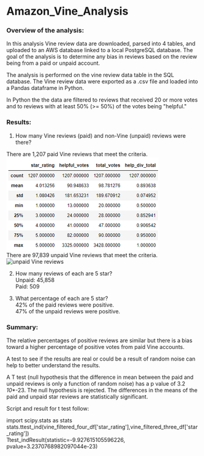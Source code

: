 # Amazon_Vine_Analysis  
  
### Overview of the analysis:  

In this analysis Vine review data are downloaded, parsed into 4 tables, and uploaded to an AWS database linked to a local PostgreSQL database.  The goal of the analysis is to determine any bias in reviews based on the review being from a paid or unpaid account.  
  
The analysis is performed on the vine review data table in the SQL database.  The Vine review data were exported as a .csv file and loaded into a Pandas dataframe in Python.  

In Python the the data are filtered to reviews that received 20 or more votes and to reviews with at least 50% (>= 50%) of the votes being "helpful."  
  
### Results:  

1. How many Vine reviews (paid) and non-Vine (unpaid) reviews were there?    
  
There are 1,207 paid Vine reviews that meet the criteria.  
![paid Vine reviews](paid_Vine_summary_data.png)  
There are 97,839 unpaid Vine reviews that meet the criteria.  
![unpaid Vine reviews](unpaid_Vine_summary_data)  
  
2. How many reviews of each are 5 star?  
Unpaid:  45,858  
Paid:  509
  
3. What percentage of each are 5 star?    
42% of the paid reviews were positive.  
47% of the unpaid reviews were positive.  
  
### Summary:  
    
The relative percentages of positive reviews are similar but there is a bias toward a higher percentage of positive votes from paid Vine accounts.  
  
A test to see if the results are real or could be a result of random noise can help to better understand the results.  
  
A T test (null hypothesis that the difference in mean between the paid and unpaid reviews is only a function of random noise) has a p value of 3.2 *10**-23.  The null hypothesis is rejected.  The differences in the means of the paid and unpaid star reviews are statistically significant.    
  
Script and result for t test follow:  
    
import scipy.stats as stats  
stats.ttest_ind(vine_filtered_four_df['star_rating'],vine_filtered_three_df['star_rating'])  
Ttest_indResult(statistic=-9.927615105596226, pvalue=3.2370768982097044e-23)  
  
